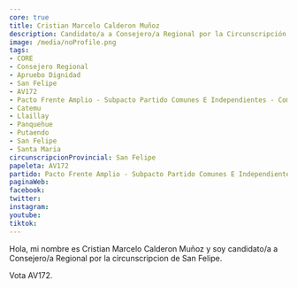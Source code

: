```yaml
---
core: true
title: Cristian Marcelo Calderon Muñoz
description: Candidato/a a Consejero/a Regional por la Circunscripción de San Felipe
image: /media/noProfile.png
tags:
- CORE
- Consejero Regional
- Apruebo Dignidad
- San Felipe
- AV172
- Pacto Frente Amplio - Subpacto Partido Comunes E Independientes - Comunes
- Catemu
- Llaillay
- Panquehue
- Putaendo
- San Felipe
- Santa Maria
circunscripcionProvincial: San Felipe
papeleta: AV172
partido: Pacto Frente Amplio - Subpacto Partido Comunes E Independientes - Comunes
paginaWeb:
facebook:
twitter:
instagram:
youtube:
tiktok:
---
```

Hola, mi nombre es Cristian Marcelo Calderon Muñoz y soy candidato/a a Consejero/a Regional por la circunscripcion de San Felipe.

Vota AV172.